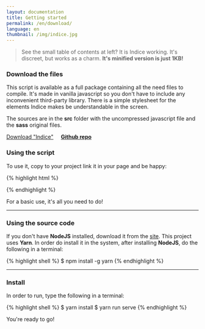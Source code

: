 ```yaml
---
layout: documentation
title: Getting started
permalink: /en/download/
language: en
thumbnail: /img/indice.jpg
---
```

> See the small table of contents at left? 
It is Indice working. It's discreet, but works as a charm. **It's minified version is just 1KB!**

### Download the files
This script is available as a full package containing all the need files to compile.
It's made in vanilla javascript so you don't have to include any inconvenient third-party library. There is a simple stylesheet for the elements Indice makes be understandable in the screen.

The sources are in the **src** folder with the uncompressed javascript file and the **sass** original files.

<script src="https://gumroad.com/js/gumroad.js"></script>
<a class="gumroad-button" href="https://gum.co/IYGJC" target="_blank">Download "Indice"</a> &nbsp; &nbsp; [**Github repo**](https://github.com/elvessousa/indice)

### Using the script
To use it, copy to your project link it in your page and be happy:

{% highlight html %}
  <link rel="stylesheet" href="path/to/css/indice.css">
  <script src="path/to/js/indice.min.js">
{% endhighlight %}

And add this callback in your page's code:
{% highlight html %}
  <script>
    (function(){
      var toc = new Indice();
      toc.make(".your-container-class h3", ".indice");
    })();
  </script>
{% endhighlight %}

For a basic use, it's all you need to do!

---

### Using the source code
If you don't have **NodeJS** installed, download it from the [site](https://nodejs.org). This project uses **Yarn**. In order do install it in the system, after installing **NodeJS**, do the following in a terminal:

{% highlight shell %}
  $ npm install -g yarn
{% endhighlight %}

---


### Install
In order to run, type the following in a terminal:

{% highlight shell %}
  $ yarn install
  $ yarn run serve
{% endhighlight %}

You're ready to go!
